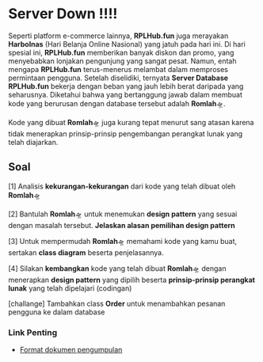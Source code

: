 # Server Down !!!!

Seperti platform e-commerce lainnya, **RPLHub.fun** juga merayakan **Harbolnas** (Hari Belanja Online Nasional) yang jatuh pada hari ini. Di hari spesial ini, **RPLHub.fun** memberikan banyak diskon dan promo, yang menyebabkan lonjakan pengunjung yang sangat pesat. Namun, entah mengapa **RPLHub.fun** terus-menerus melambat dalam memproses permintaan pengguna. Setelah diselidiki, ternyata **Server Database** **RPLHub.fun** bekerja dengan beban yang jauh lebih berat daripada yang seharusnya. Diketahui bahwa yang bertanggung jawab dalam membuat kode yang berurusan dengan database tersebut adalah **Romlah**🛸.

Kode yang dibuat **Romlah**🛸 juga kurang tepat menurut sang atasan karena tidak menerapkan prinsip-prinsip pengembangan perangkat lunak yang telah diajarkan.

## Soal

[1] Analisis **kekurangan-kekurangan** dari kode yang telah dibuat oleh **Romlah**🛸

[2] Bantulah **Romlah**🛸 untuk menemukan **design pattern** yang sesuai dengan masalah tersebut. **Jelaskan alasan pemilihan design pattern**

[3] Untuk mempermudah **Romlah**🛸 memahami kode yang kamu buat, sertakan **class diagram** beserta penjelasannya.

[4] Silakan **kembangkan** kode yang telah dibuat **Romlah**🛸 dengan menerapkan **design pattern** yang dipilih beserta **prinsip-prinsip perangkat lunak** yang telah dipelajari (codingan)

[challange] Tambahkan class **Order** untuk menambahkan pesanan pengguna ke dalam database

### Link Penting

-   [Format dokumen pengumpulan](https://docs.google.com/document/d/1nGdFFFYp-b0F9704RfuCBq1dOEt2XN-0M-FGvbbI988/edit?usp=sharing)
